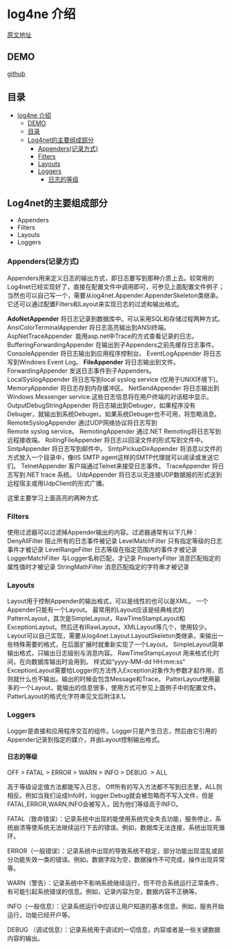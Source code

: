 # log4ne 介绍
[原文地址](http://www.cnblogs.com/jiajinyi/p/5884930.html)
## DEMO
[github](https://github.com/heweigeng1/NewRepo/tree/master/LOG4NET)
## 目录
<!-- TOC -->

- [log4ne 介绍](#log4ne-%E4%BB%8B%E7%BB%8D)
    - [DEMO](#demo)
    - [目录](#%E7%9B%AE%E5%BD%95)
    - [Log4net的主要组成部分](#log4net%E7%9A%84%E4%B8%BB%E8%A6%81%E7%BB%84%E6%88%90%E9%83%A8%E5%88%86)
        - [Appenders(记录方式)](#appenders%E8%AE%B0%E5%BD%95%E6%96%B9%E5%BC%8F)
        - [Filters](#filters)
        - [Layouts](#layouts)
        - [Loggers](#loggers)
            - [日志的等级](#%E6%97%A5%E5%BF%97%E7%9A%84%E7%AD%89%E7%BA%A7)

<!-- /TOC -->
## Log4net的主要组成部分
* Appenders
* Filters
* Layouts
* Loggers
### Appenders(记录方式)
Appenders用来定义日志的输出方式，即日志要写到那种介质上去。较常用的Log4net已经实现好了，直接在配置文件中调用即可，可参见上面配置文件例子；当然也可以自己写一个，需要从log4net.Appender.AppenderSkeleton类继承。它还可以通过配置Filters和Layout来实现日志的过滤和输出格式。

**AdoNetAppender** 将日志记录到数据库中。可以采用SQL和存储过程两种方式。
AnsiColorTerminalAppender 将日志高亮输出到ANSI终端。
AspNetTraceAppender  能用asp.net中Trace的方式查看记录的日志。
BufferingForwardingAppender 在输出到子Appenders之前先缓存日志事件。
ConsoleAppender 将日志输出到应用程序控制台。
EventLogAppender 将日志写到Windows Event Log。
**FileAppender** 将日志输出到文件。
ForwardingAppender 发送日志事件到子Appenders。
LocalSyslogAppender 将日志写到local syslog service (仅用于UNIX环境下)。
MemoryAppender 将日志存到内存缓冲区。
NetSendAppender 将日志输出到Windows Messenger service.这些日志信息将在用户终端的对话框中显示。
OutputDebugStringAppender 将日志输出到Debuger，如果程序没有Debuger，就输出到系统Debuger。如果系统Debuger也不可用，将忽略消息。
RemoteSyslogAppender 通过UDP网络协议将日志写到Remote syslog service。
RemotingAppender 通过.NET Remoting将日志写到远程接收端。
RollingFileAppender 将日志以回滚文件的形式写到文件中。
SmtpAppender 将日志写到邮件中。
SmtpPickupDirAppender 将消息以文件的方式放入一个目录中，像IIS SMTP agent这样的SMTP代理就可以阅读或发送它们。
TelnetAppender 客户端通过Telnet来接受日志事件。
TraceAppender 将日志写到.NET trace 系统。
UdpAppender 将日志以无连接UDP数据报的形式送到远程宿主或用UdpClient的形式广播。

这里主要学习上面高亮的两种方式.

### Filters
使用过滤器可以过滤掉Appender输出的内容。过滤器通常有以下几种：
DenyAllFilter 阻止所有的日志事件被记录
LevelMatchFilter 只有指定等级的日志事件才被记录
LevelRangeFilter 日志等级在指定范围内的事件才被记录
LoggerMatchFilter 与Logger名称匹配，才记录
PropertyFilter 消息匹配指定的属性值时才被记录
StringMathFilter 消息匹配指定的字符串才被记录

### Layouts
Layout用于控制Appender的输出格式，可以是线性的也可以是XML。
一个Appender只能有一个Layout。
最常用的Layout应该是经典格式的PatternLayout，其次是SimpleLayout，RawTimeStampLayout和ExceptionLayout。然后还有IRawLayout，XMLLayout等几个，使用较少。Layout可以自己实现，需要从log4net.Layout.LayoutSkeleton类继承，来输出一些特殊需要的格式，在后面扩展时就重新实现了一个Layout。
SimpleLayout简单输出格式，只输出日志级别与消息内容。
RawTimeStampLayout 用来格式化时间，在向数据库输出时会用到。
样式如“yyyy-MM-dd HH:mm:ss“
ExceptionLayout需要给Logger的方法传入Exception对象作为参数才起作用，否则就什么也不输出。输出的时候会包含Message和Trace。
PatterLayout使用最多的一个Layout，能输出的信息很多，使用方式可参见上面例子中的配置文件。PatterLayout的格式化字符串见文后附注8.1。

### Loggers
Logger是直接和应用程序交互的组件。Logger只是产生日志，然后由它引用的Appender记录到指定的媒介，并由Layout控制输出格式。

#### 日志的等级
OFF > FATAL > ERROR > WARN > INFO > DEBUG  > ALL 

高于等级设定值方法都能写入日志， Off所有的写入方法都不写到日志里，ALL则相反。例如当我们设成Info时，logger.Debug就会被忽略而不写入文件，但是FATAL,ERROR,WARN,INFO会被写入，因为他们等级高于INFO。

FATAL（致命错误）：记录系统中出现的能使用系统完全失去功能，服务停止，系统崩溃等使系统无法继续运行下去的错误。例如，数据库无法连接，系统出现死循环。

ERROR（一般错误）：记录系统中出现的导致系统不稳定，部分功能出现混乱或部分功能失效一类的错误。例如，数据字段为空，数据操作不可完成，操作出现异常等。

WARN（警告）：记录系统中不影响系统继续运行，但不符合系统运行正常条件，有可能引起系统错误的信息。例如，记录内容为空，数据内容不正确等。

INFO（一般信息）：记录系统运行中应该让用户知道的基本信息。例如，服务开始运行，功能已经开户等。

DEBUG （调试信息）：记录系统用于调试的一切信息，内容或者是一些关键数据内容的输出。